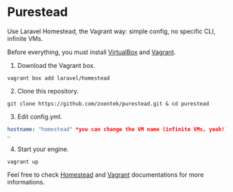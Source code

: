 # Purestead

Use Laravel Homestead, the Vagrant way: simple config, no specific CLI, infinite VMs.

Before everything, you must install [VirtualBox](https://www.virtualbox.org/) and [Vagrant](https://www.vagrantup.com/).

1. Download the Vagrant box.

```
vagrant box add laravel/homestead
```

2. Clone this repository.

```
git clone https://github.com/zoontek/purestead.git & cd purestead
```

3. Edit config.yml.

```yaml
hostname: "homestead" *you can change the VM name (infinite VMs, yeah!)*
…
```

4. Start your engine.

```
vagrant up
``` 

Feel free to check [Homestead](http://laravel.com/docs/4.2/homestead) and [Vagrant](https://docs.vagrantup.com/v2/cli/index.html) documentations for more informations.